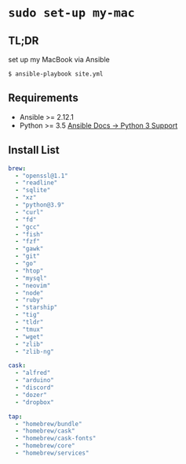 # `sudo set-up my-mac`

## TL;DR
set up my MacBook via Ansible  

`$ ansible-playbook site.yml`

## Requirements
- Ansible >= 2.12.1
- Python >= 3.5 [Ansible Docs -> Python 3 Support](https://docs.ansible.com/ansible/latest/reference_appendices/python_3_support.html)

## Install List
```yaml
brew:
  - "openssl@1.1"
  - "readline"
  - "sqlite"
  - "xz"
  - "python@3.9"
  - "curl"
  - "fd"
  - "gcc"
  - "fish"
  - "fzf"
  - "gawk"
  - "git"
  - "go"
  - "htop"
  - "mysql"
  - "neovim"
  - "node"
  - "ruby"
  - "starship"
  - "tig"
  - "tldr"
  - "tmux"
  - "wget"
  - "zlib"
  - "zlib-ng"

cask:
  - "alfred"
  - "arduino"
  - "discord"
  - "dozer"
  - "dropbox"

tap:
  - "homebrew/bundle"
  - "homebrew/cask"
  - "homebrew/cask-fonts"
  - "homebrew/core"
  - "homebrew/services"
```